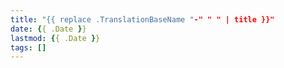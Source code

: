 ```yaml
---
title: "{{ replace .TranslationBaseName "-" " " | title }}"
date: {{ .Date }}
lastmod: {{ .Date }}
tags: []
---
```


<!--more-->

